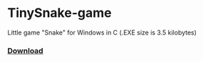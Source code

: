 # TinySnake-game
Little game "Snake" for Windows in C (.EXE size is 3.5 kilobytes)

### [Download](https://github.com/DosX-dev/TinySnake-game/releases/tag/Builds)
